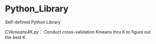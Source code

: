# Python_Library
Self-defined Python Library

*CVkmeans4K.py*： Conduct cross-validation Kmeans thru K to figure out the best K

